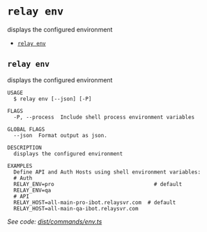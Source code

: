 `relay env`
===========

displays the configured environment

* [`relay env`](#relay-env)

## `relay env`

displays the configured environment

```
USAGE
  $ relay env [--json] [-P]

FLAGS
  -P, --process  Include shell process environment variables

GLOBAL FLAGS
  --json  Format output as json.

DESCRIPTION
  displays the configured environment

EXAMPLES
  Define API and Auth Hosts using shell environment variables:
  # Auth
  RELAY_ENV=pro                                # default
  RELAY_ENV=qa
  # API
  RELAY_HOST=all-main-pro-ibot.relaysvr.com  # default
  RELAY_HOST=all-main-qa-ibot.relaysvr.com
```

_See code: [dist/commands/env.ts](https://github.com/relaypro/relay-cli/blob/v1.8.0/dist/commands/env.ts)_
